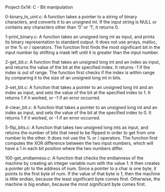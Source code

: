Project 0x14: C - Bit manipulation


0-binary_to_uint.c: A function takes a pointer to a string of binary characters, and converts it to an unsigned int.
If the input string is NULL or contains any characters other than '0' or '1', it returns 0.

1-print_binary.c: A function takes an unsigned long int as input, and prints its binary representation to standard output.
It does not use arrays, malloc, or the % or / operators.
The function first finds the most significant bit in the input number by shifting a mask left until it is greater than the input number.


2-get_bit.c: A function that takes an unsigned long int and an index as input,
and returns the value of the bit at the specified index. It returns -1 if the index is out of range.
The function first checks if the index is within range by comparing it to the size of an unsigned long int in bits.


3-set_bit.c: A function that takes a pointer to an unsigned long int and an index as input,
and sets the value of the bit at the specified index to 1. It returns 1 if it worked, or -1 if an error occurred.


4-clear_bit.c: A function that takes a pointer to an unsigned long int and an index as input,
and sets the value of the bit at the specified index to 0. It returns 1 if it worked, or -1 if an error occurred.


5-flip_bits.c: A function that takes two unsigned long ints as input, and returns the number of bits that need to be flipped 
in order to get from one number to the other. It does not use the % or / operators.
The function first computes the XOR difference between the two input numbers,
which will have a 1 in each bit position where the two numbers differ.


100-get_endianness.c: A function that checks the endianness of the machine by creating an integer variable num with the value 1.
It then creates a pointer ptr to the address of num. Since a pointer to a char is one byte, it points to the first byte of num.
If the value of that byte is 1, then the machine is little endian, because the least significant byte comes first.
Otherwise, the machine is big endian, because the most significant byte comes first.
